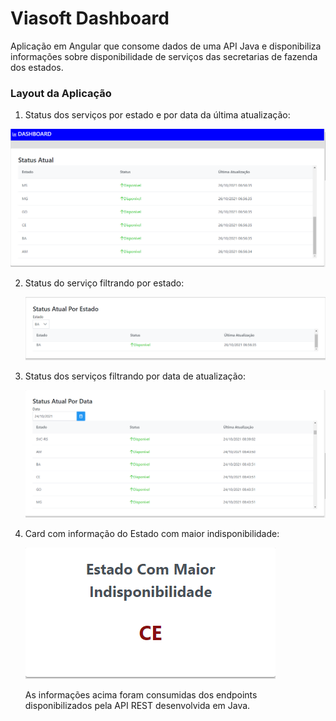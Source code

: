 # Viasoft Dashboard

Aplicação em Angular que consome dados de uma API Java e disponibiliza informações sobre disponibilidade de serviços das secretarias de fazenda dos estados.

### Layout da Aplicação

1. Status dos serviços por estado e por data da última atualização:

![image-20211026075558050](\images\image-20211026075558050.png)

2. Status do serviço filtrando por estado:

   ![image-20211026075723055](\images\image-20211026075723055.png)

3. Status dos serviços filtrando por data de atualização:

   ![image-20211026075755687](\images\image-20211026075755687.png)

4. Card com informação do Estado com maior indisponibilidade:

   ![image-20211026075827254](\images\image-20211026075827254.png)

   

   As informações acima foram consumidas dos endpoints disponibilizados pela API REST desenvolvida em Java. 

